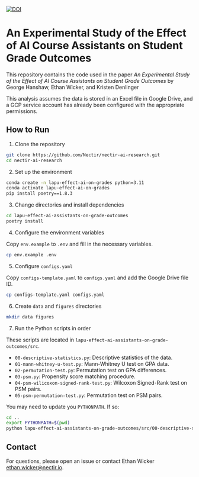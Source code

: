 [![DOI](https://zenodo.org/badge/866249692.svg)](https://doi.org/10.5281/zenodo.13883503)

# An Experimental Study of the Effect of AI Course Assistants on Student Grade Outcomes

This repository contains the code used in the paper *An Experimental Study of the Effect of AI Course Assistants on Student Grade Outcomes* by George Hanshaw, Ethan Wicker, and Kristen Denlinger

This analysis assumes the data is stored in an Excel file in Google Drive, and a GCP service account has already been configured with the appropriate permissions.

## How to Run

1. Clone the repository

```bash
git clone https://github.com/Nectir/nectir-ai-research.git
cd nectir-ai-research
```

2. Set up the environment

```bash
conda create -n lapu-effect-ai-on-grades python=3.11
conda activate lapu-effect-ai-on-grades
pip install poetry==1.8.3
```

3. Change directories and install dependencies

```bash
cd lapu-effect-ai-assistants-on-grade-outcomes
poetry install
```

4. Configure the environment variables

Copy `env.example` to `.env` and fill in the necessary variables.

```bash
cp env.example .env
```

5. Configure `configs.yaml`

Copy `configs-template.yaml` to `configs.yaml` and add the Google Drive file ID.

```bash
cp configs-template.yaml configs.yaml
```

6. Create `data` and `figures` directories

```bash
mkdir data figures 
```

7. Run the Python scripts in order

These scripts are located in `lapu-effect-ai-assistants-on-grade-outcomes/src`.

- `00-descriptive-statistics.py`: Descriptive statistics of the data.
- `01-mann-whitney-u-test.py`: Mann-Whitney U test on GPA data.
- `02-permutation-test.py`: Permutation test on GPA differences.
- `03-psm.py`: Propensity score matching procedure.
- `04-psm-wilicoxon-signed-rank-test.py`: Wilcoxon Signed-Rank test on PSM pairs.
- `05-psm-permutation-test.py`: Permutation test on PSM pairs.

You may need to update you `PYTHONPATH`.  If so:

```bash
cd ..
export PYTHONPATH=$(pwd)
python lapu-effect-ai-assistants-on-grade-outcomes/src/00-descriptive-statistics.py
```

## Contact

For questions, please open an issue or contact Ethan Wicker <ethan.wicker@nectir.io>.
